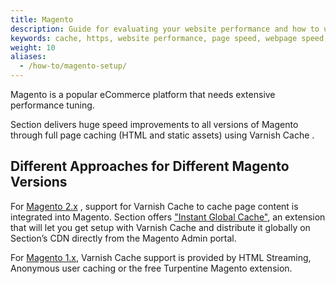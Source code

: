 ```yaml
---
title: Magento
description: Guide for evaluating your website performance and how to use Section to make improvements.
keywords: cache, https, website performance, page speed, webpage speed, website security, content delivery network, CDN
weight: 10
aliases:
  - /how-to/magento-setup/
---
```


Magento is a popular eCommerce platform that needs extensive performance tuning.

Section delivers huge speed improvements to all versions of Magento through full page caching (HTML and static assets) using Varnish Cache .

## Different Approaches for Different Magento Versions

For [Magento 2.x](/docs/integrations/how-tos/magento-setup/set-up-magento-2/ "Magento 2.x") , support for Varnish Cache to cache page content is integrated into Magento. Section offers ["Instant Global Cache"](/docs/integrations/how-tos/magento-setup/set-up-magento-2/ "Instant Global Cache"), an extension that will let you get setup with Varnish Cache and distribute it globally on Section’s CDN directly from the Magento Admin portal.

For [Magento 1.x](/docs/integrations/how-tos/magento-setup/set-up-magento-1/ "Magento 1.x Varnish cache clear"), Varnish Cache support is provided by HTML Streaming, Anonymous user caching or the free Turpentine Magento extension.


